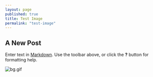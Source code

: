 ```yaml
---
layout: page
published: true
title: Test Image
permalink: "test-image"
---
```



## A New Post

Enter text in [Markdown](http://daringfireball.net/projects/markdown/). Use the toolbar above, or click the **?** button for formatting help.

![bg.gif]({{site.baseurl}}/media/bg.gif)
